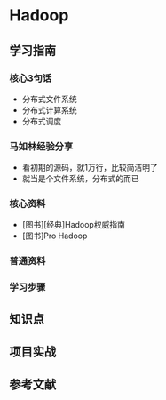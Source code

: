 # Hadoop

## 学习指南

### 核心3句话

* 分布式文件系统
* 分布式计算系统
* 分布式调度

### 马如林经验分享

* 看初期的源码，就1万行，比较简洁明了
* 就当是个文件系统，分布式的而已

### 核心资料

* [图书][经典]Hadoop权威指南
* [图书]Pro Hadoop

### 普通资料

### 学习步骤

## 知识点

## 项目实战

## 参考文献
